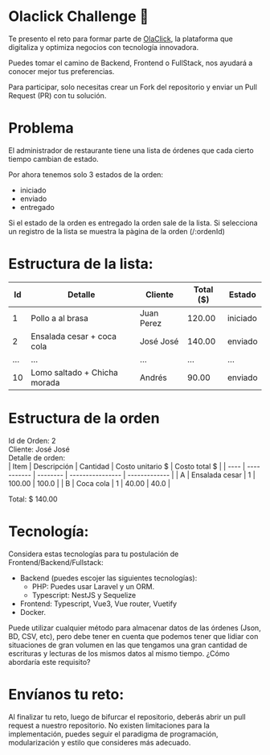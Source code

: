 # Olaclick Challenge :rocket:

Te presento el reto para formar parte de [OlaClick](https://olaclick.com), la plataforma que digitaliza y optimiza negocios con tecnología innovadora. 

Puedes tomar el camino de Backend, Frontend o FullStack, nos ayudará a conocer mejor tus preferencias.

Para participar, solo necesitas crear un Fork del repositorio y enviar un Pull Request (PR) con tu solución.

# Problema

El administrador de restaurante tiene una lista de órdenes que cada cierto tiempo cambian de estado. 

Por ahora tenemos solo 3 estados de la orden:
- iniciado
- enviado
- entregado 

Si el estado de la orden es entregado la orden sale de la lista. 
Si selecciona un registro de la lista se muestra la pàgina de la orden (/:ordenId)

# Estructura de la lista:
| Id | Detalle | Cliente | Total ($) | Estado |
| -- | ------- | ------- | --------- | ------ |
| 1 | Pollo a al brasa | Juan Perez | 120.00 | iniciado |
| 2 | Ensalada cesar + coca cola | José José | 140.00 | enviado|
| … | … | … | … | … |
| 10 | Lomo saltado + Chicha morada | Andrés | 90.00 | enviado |



# Estructura de la orden 

Id de Orden: 2  
Cliente: José José  
Detalle de orden:  
| Item | Descripción | Cantidad | Costo unitario $ | Costo total $ |
| ---- | ----------- | -------- | ---------------- | ------------- |
| A    | Ensalada cesar | 1 |  100.00 | 100.0 |
| B    | Coca cola | 1 |  40.00 | 40.0 |

Total: $ 140.00  


# Tecnología:
Considera estas tecnologías para tu postulación de Frontend/Backend/Fullstack:
- Backend (puedes escojer las siguientes tecnologías):
  + PHP: Puedes usar Laravel y un ORM.
  + Typescript: NestJS y Sequelize
- Frontend: Typescript, Vue3, Vue router, Vuetify 
- Docker.


Puede utilizar cualquier método para almacenar datos de las órdenes (Json, BD, CSV, etc), pero debe tener en cuenta que podemos tener que lidiar con situaciones de gran volumen en las que tengamos una gran cantidad de escrituras y lecturas de los mismos datos al mismo tiempo. ¿Cómo abordaría este requisito?


# Envíanos tu reto:
Al finalizar tu reto, luego de bifurcar el repositorio, deberás abrir un pull request a nuestro repositorio. No existen limitaciones para la implementación, puedes seguir el paradigma de programación, modularización y estilo que consideres más adecuado.
